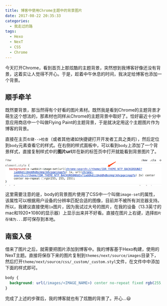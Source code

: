 ```yaml
---
title: 博客中使用Chrome主题中的背景图片
date: 2017-08-22 20:35:33
categories:
  - 我走过的路
tags:
  - Hexo
  - NexT
  - CSS
  - Chrome
---
```

今天打开Chrome，看到首页上那炫酷的主题背景，突然想到我博客好像还没有背景，这着实让人觉得不开心。于是，趁着中午休息的时间，我决定给博客也添加一个背景。

<!-- more -->

## 顺手牵羊

既然要背景，那当然得有个好看的图片素材。既然我是看到Chrome的主题背景才萌生这个想法的，那素材也同样从Chrome的主题背景中取好了。恰好最近十分中意应用商店中一个叫做Flying Paint的主题背景，于是就决定用这个主题图片作为博客的背景。

直接在主页`右键-->检查`（或者其他诸如快捷键打开开发者工具之类的），然后定位到`body`元素查看它的样式。在右侧的样式面板中，可以看到`body`上添加了一个背景样式，直接复制样式中的**图片url**并在新的标签页中打开就能看到背景图片了。

![Body背景样式](/images/chrome_background.png)

这里需要注意的是，body的背景图片使用了CSS中一个叫做`image-set`的属性，该属性可以根据用户设备的分辨率匹配合适的图像，目前并不被所有浏览器支持。所以，我建议直接使用`1x`图片，因为我试过大号的图片，在我的设备（13.3英寸的mac和1920*1080的显示器）上显示出来并不好看。直接在图片上右键，选择`图片存储为...`即可保存到本地。

## 南蛮入侵

借来了图片之后，就需要把图片添加到博客中。我的博客基于Hexo构建，使用的NexT主题。直接将保存下来的图片复制到`themes/next/source/images`目录下，然后打开`theme/next/source/css/_custom/_custom.styl`文件，在文件中中添加下面的样式即可。

```CSS
body {
  background: url(/images/<IMAGE_NAME>) center no-repeat fixed rgb(255, 255, 255);
}
```

完成了上述的步骤后，我的博客就也有了炫酷的背景了。开心...😃
